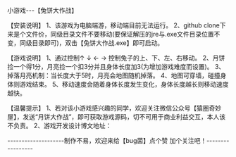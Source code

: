 小游戏---【兔饼大作战】

【安装说明】
     1、该游戏为电脑端游，移动端目前无法运行。
     2、github clone下来是个文件价，同级目录文件不要移动(要保证解压的jre与.exe文件目录位置不变，同级目录即可)，双击【兔饼大作战.exe】即可启动。

【游戏说明】
     1、通过控制↑ ↓ ← → 控制兔子的上、下、左、右移动。
     2、月饼捡一个得1分，月亮捡一个扣3分并且身体长度加3(为增加游戏难度而设置)。
     3、掉落月亮机制：当长度大于5时，月亮会地图随机掉落。
     4、地图可穿墙，碰撞身体则游戏结束。
     5、移动速度会随着身体长度发生变化，身体长度越长则移动速度越快。
    
【温馨提示】
     1、若对该小游戏感兴趣的同学，欢迎关注微信公众号【猿圈奇妙屋】，发送“月饼大作战”，即可获取游戏源码，切不可用于商业利益交互，本人该不负责。
     2、游戏开发设计博文地址：

--------------------制作不易，欢迎来给【bug菌】点个赞 加个关注吧！-----------------
